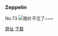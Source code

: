 ### Zeppelin
No.73
![图片不见了~~~](https://imgs.xkcd.com/comics/zeppelin.jpg)

[原址](https://xkcd.com//73) [下载](https://imgs.xkcd.com/comics/zeppelin.jpg)

